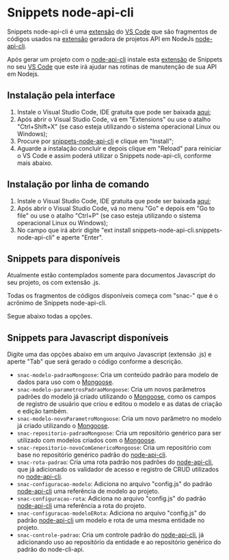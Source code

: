 Snippets node-api-cli
======

Snippets node-api-cli é uma [extensão](https://marketplace.visualstudio.com/items?itemName=snippets-node-api-cli.snippets-node-api-cli) do [VS Code](https://code.visualstudio.com/) que são fragmentos de códigos usados na [extensão](https://marketplace.visualstudio.com/items?itemName=snippets-node-api-cli.snippets-node-api-cli) geradora de projetos API em NodeJs [node-api-cli](https://www.npmjs.com/package/generator-node-api-cli).

Após gerar um projeto com o [node-api-cli](https://www.npmjs.com/package/generator-node-api-cli) instale esta [extensão](https://marketplace.visualstudio.com/items?itemName=snippets-node-api-cli.snippets-node-api-cli) de Snippets no seu [VS Code](https://code.visualstudio.com/) que este irá ajudar nas rotinas de manutenção de sua API em Nodejs.

Instalação pela interface
------------
1. Instale o Visual Studio Code, IDE gratuita que pode ser baixada [aqui](https://code.visualstudio.com/);
1. Após abrir o Visual Studio Code, vá em "Extensions" ou use o atalho "Ctrl+Shift+X" (se caso esteja utilizando o sistema operacional Linux ou Windows);
1. Procure por [snippets-node-api-cli](https://marketplace.visualstudio.com/items?itemName=snippets-node-api-cli.snippets-node-api-cli) e clique em "Install";
1. Aguarde a instalação concluír e depois clique em "Reload" para reiniciar o VS Code e assim poderá utilizar o Snippets node-api-cli, conforme mais abaixo.

Instalação por linha de comando
------------
1. Instale o Visual Studio Code, IDE gratuita que pode ser baixada [aqui](https://code.visualstudio.com/);
1. Após abrir o Visual Studio Code, vá no menu "Go" e depois em "Go to file" ou use o atalho "Ctrl+P" (se caso esteja utilizando o sistema operacional Linux ou Windows);
1. No campo que irá abrir digite "ext install snippets-node-api-cli.snippets-node-api-cli" e aperte "Enter".

Snippets para disponíveis
------------

Atualmente estão contemplados somente para documentos Javascript do seu projeto, os com extensão .js. 

Todas os fragmentos de códigos disponíveis começa com "snac-" que é o acrônimo de Snippets node-api-cli.

Segue abaixo todas a opções. 

Snippets para Javascript disponíveis
------------

Digite uma das opções abaixo em um arquivo Javascript (extensão .js) e aperte "Tab" que será gerado o código conforme a descrição. 

- `snac-modelo-padraoMongoose`: Cria um conteúdo padrão para modelo de dados para uso com o [Mongoose](http://mongoosejs.com/).
- `snac-modelo-parametrosPadraoMongoose`: Cria um novos parâmetros padrões do modelo já criado utilizando o [Mongoose](http://mongoosejs.com/), como os campos de registro de usuário que criou e editou o modelo e as datas de criação e edição também.
- `snac-modelo-novoParametroMongoose`: Cria um novo parâmetro no modelo já criado utilizando o [Mongoose](http://mongoosejs.com/).
- `snac-repositorio-padraoMongoose`: Cria um repositório genérico para ser utilizado com modelos criados com o [Mongoose](http://mongoosejs.com/).
- `snac-repositorio-novoComGenericoMongoose`: Cria um repositório com base no repositório genérico padrão do [node-api-cli](https://www.npmjs.com/package/generator-node-api-cli).
- `snac-rota-padrao`: Cria uma rota padrão nos padrões do [node-api-cli](https://www.npmjs.com/package/generator-node-api-cli), que já adicionado os validador de acesso e registro de CRUD utilizados no [node-api-cli](https://www.npmjs.com/package/generator-node-api-cli).
- `snac-configuracao-modelo`: Adiciona no arquivo "config.js" do padrão [node-api-cli](https://www.npmjs.com/package/generator-node-api-cli) uma referência de modelo ao projeto.
- `snac-configuracao-rota`: Adiciona no arquivo "config.js" do padrão [node-api-cli](https://www.npmjs.com/package/generator-node-api-cli) uma referência a rota do projeto.
- `snac-configuracao-modeloERota`: Adiciona no arquivo "config.js" do padrão [node-api-cli](https://www.npmjs.com/package/generator-node-api-cli) um modelo e rota de uma mesma entidade no projeto.
- `snac-controle-padrao`: Cria um controle padrão do [node-api-cli](https://www.npmjs.com/package/generator-node-api-cli), já adicionando uso ao repositório da entidade e ao repositório genérico do padrão do node-cli-api.